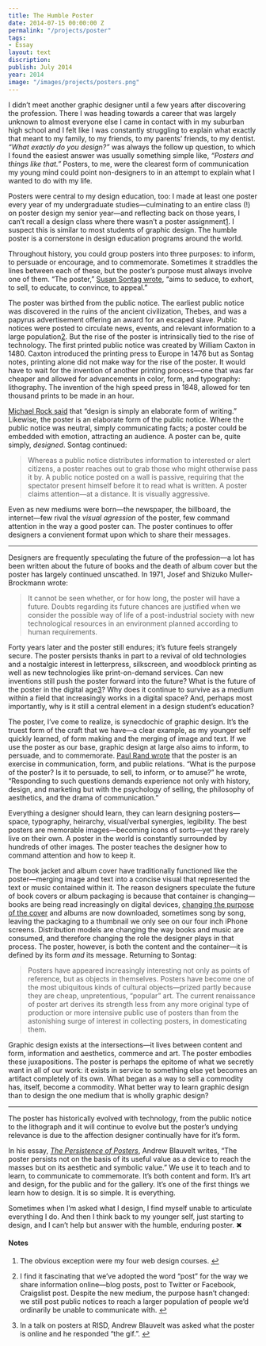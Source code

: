 ```yaml
---
title: The Humble Poster
date: 2014-07-15 00:00:00 Z
permalink: "/projects/poster"
tags:
- Essay
layout: text
discription: 
publish: July 2014
year: 2014
image: "/images/projects/posters.png"
---
```


<p>I didn’t meet another graphic designer until a few years after discovering the profession. There I was heading towards a career that was largely unknown to almost everyone else I came in contact with in my suburban high school and I felt like I was constantly struggling to explain what exactly that meant to my family, to my friends, to my parents’ friends, to my dentist. <I>“What exactly do you design?”</I> was always the follow up question, to which I found the easiest answer was usually something simple like, <I>“Posters and things like that.”</i> Posters, to me, were the clearest form of communication my young mind could point non-designers to in an attempt to explain what I wanted to do with my life.</P>

<p>Posters were central to my design education, too: I made at least one poster every year of my undergraduate studies—culminating to an entire class (!) on poster design my senior year—and reflecting back on those years, I can’t recall a design class where there wasn’t a poster assignment<a id="footnote-1-ref" class="footnote" href="#footnote-1">1</a>. I suspect this is similar to most students of graphic design. The humble poster is a cornerstone in design education programs around the world.</p>

<p>Throughout history, you could group posters into three purposes: to inform, to persuade or encourage, and to commemorate. Sometimes it straddles the lines between each of these, but the poster’s purpose must always involve one of them. “The poster,” <a href="http://www.typonica.com/utaj_395/read/sontag_posters.htm">Susan Sontag wrote</A>, “aims to seduce, to exhort, to sell, to educate, to convince, to appeal.”</P>

<p>The poster was birthed from the public notice. The earliest public notice was discovered in the ruins of the ancient civilization, Thebes, and was a papyrus advertisement offering an award for an escaped slave. Public notices were posted to circulate news, events, and relevant information to a large population<a id="footnote-2-ref" class="footnote" href="#footnote-2">2</a>. But the rise of the poster is intrinsically tied to the rise of technology. The first printed public notice was created by William Caxton in 1480. Caxton introduced the printing press to Europe in 1476 but as Sontag notes, printing alone did not make way for the rise of the poster. It would have to wait for the invention of another printing process—one that was far cheaper and allowed for advancements in color, form, and typography: lithography. The invention of the high speed press in 1848, allowed for ten thousand prints to be made in an hour.</P>

<P><a href="http://observermedia.designobserver.com/audio/michael-rock/37964/">Michael Rock said</A> that “design is simply an elaborate form of writing.” Likewise, the poster is an elaborate form of the public notice. Where the public notice was neutral, simply communicating facts; a poster could be embedded with emotion, attracting an audience. A poster can be, quite simply, <i>designed</i>. Sontag continued:</P>

<blockquote><P>Whereas a public notice distributes information to interested or alert citizens, a poster reaches out to grab those who might otherwise pass it by. A public notice posted on a wall is passive, requiring that the spectator present himself before it to read what is written. A poster claims attention—at a distance. It is visually aggressive.</P></blockquote>

<p>Even as new mediums were born—the newspaper, the billboard, the internet—few rival the <i>visual agression</i> of the poster, few command attention in the way a good poster can. The poster continues to offer designers a convienent format upon which to share their messages.</p>

<hr>

<p>Designers are frequently speculating the future of the profession—a lot has been written about the future of books and the death of album cover but the poster has largely continued unscathed. In 1971, Josef and Shizuko Muller-Brockmann wrote:</p>

<blockquote><p>It cannot be seen whether, or for how long, the poster will have a future. Doubts regarding its future chances are justified when we consider the possible way of life of a post-industrial society with new technological resources in an environment planned according to human requirements.</P></blockquote>

<p>Forty years later and the poster still endures; it’s future feels strangely secure. The poster persists thanks in part to a revival of old technologies and a nostalgic interest in letterpress, silkscreen, and woodblock printing as well as new technologies like print-on-demand services. Can new inventions still push the poster forward into the future? What is the future of the poster in the digital age<a id="footnote-3-ref" class="footnote" href="#footnote-3">3</a>? Why does it continue to survive as a medium within a field that increasingly works in a digital space? And, perhaps most importantly, why is it still a central element in a design student’s education?</p>

<p>The poster, I’ve come to realize, is synecdochic of graphic design. It’s the truest form of the craft that we have—a clear example, as my younger self quickly learned, of form making and the merging of image and text. If we use the poster as our base, graphic design at large also aims to inform, to persuade, and to commemorate. <a href="http://www.amazon.com/From-Lascaux-Brooklyn-Paul-Rand/dp/0300066767/ref=sr_1_1?ie=UTF8&qid=1406729816&sr=8-1&keywords=from+lascaux+to+brooklyn">Paul Rand wrote</a> that the poster is an exercise in communication, form, and public relations. “What is the purpose of the poster? Is it to persuade, to sell, to inform, or to amuse?” he wrote, “Responding to such questions demands experience not only with history, design, and marketing but with the psychology of selling, the philosophy of aesthetics, and the drama of communication.”</p>

<p>Everything a designer should learn, they can learn designing posters—space, typography, heirarchy, visual/verbal synergies, legibility. The best posters are memorable images—becoming icons of sorts—yet they rarely live on their own. A poster in the world is constantly surrounded by hundreds of other images. The poster teaches the designer how to command attention and how to keep it.</p>

<p>The book jacket and album cover have traditionally functioned like the poster—merging image and text into a concise visual that represented the text or music contained within it. The reason designers speculate the future of book covers or album packaging is because that container is changing—books are being read increasingly on digital devices, <a href="http://craigmod.com/journal/hack_the_cover/">changing the purpose of the cover</a> and albums are now downloaded, sometimes song by song, leaving the packaging to a thumbnail we only see on our four inch iPhone screens. Distribution models are changing the way books and music are consumed, and therefore changing the role the designer plays in that process. The poster, however, is both the content and the container—it is defined by its form <i>and</i> its message. Returning to Sontag:</p>

<blockquote><P>Posters have appeared increasingly interesting not only as points of reference, but as objects in themselves. Posters have become one of the most ubiquitous kinds of cultural objects—prized partly because they are cheap, unpretentious, “popular” art. The current renaissance of poster art derives its strength less from any more original type of production or more intensive public use of posters than from the astonishing surge of interest in collecting posters, in domesticating them.</P></blockquote>

<p>Graphic design exists at the intersections—it lives between content and form, information and aesthetics, commerce and art. The poster embodies these juxapositions. The poster is perhaps the epitome of what we secretly want in all of our work: it exists in service to something else yet becomes an artifact completely of its own. What began as a way to sell a commodity has, itself, become a commodity. What better way to learn graphic design than to design the one medium that is wholly graphic design?</p>

<hr>

<p>The poster has historically evolved with technology, from the public notice to the lithograph and it will continue to evolve but the poster’s undying relevance is due to the affection designer continually have for it’s form.</p>

<p>In his essay, <i><a href="http://www.walkerart.org/magazine/2011/the-persistence-of-posters">The Persistence of Posters</A></i>, Andrew Blauvelt writes, “The poster persists not on the basis of its useful value as a device to reach the masses but on its aesthetic and symbolic value.” We use it to teach and to learn, to communicate to commemorate. It’s both content and form. It’s art and design, for the public and for the gallery. It’s one of the first things we learn how to design. It is so simple. It is everything.</p>

<p>Sometimes when I’m asked what I design, I find myself unable to articulate everything I do. And then I think back to my younger self, just starting to design, and I can’t help but answer with the humble, enduring poster. &#10006;</p>

<!--Footnotes -->
<div class="notes">
<h4>Notes</h4>

<ol>
<li><p id="footnote-1">The obvious exception were my four web design courses. <a href="#footnote-1-ref">↩</a></p></li>

<li><p id="footnote-2">I find it fascinating that we’ve adopted the word “post” for the way we share information online—blog posts, post to Twitter or Facebook, Craigslist post. Despite the new medium, the purpose hasn’t changed: we still post public notices to reach a larger population of people we’d ordinarily be unable to communicate with. <a href="#footnote-2-ref">↩</a></p></li>

<li><p id="footnote-3">In a talk on posters at RISD, Andrew Blauvelt was asked what the poster is online and he responded “the gif.”. <a href="#footnote-3-ref">↩</a></p></li>
</ol>
</div>
